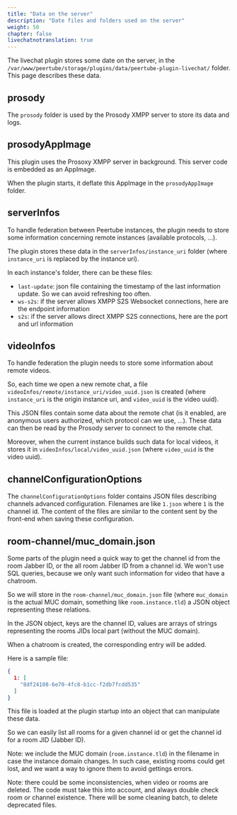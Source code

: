 ```yaml
---
title: "Data on the server"
description: "Date files and folders used on the server"
weight: 50
chapter: false
livechatnotranslation: true
---
```


The livechat plugin stores some date on the server,
in the `/var/www/peertube/storage/plugins/data/peertube-plugin-livechat/` folder.
This page describes these data.

## prosody

The `prosody` folder is used by the Prosody XMPP server to store its data and logs.

## prosodyAppImage

This plugin uses the Prosoxy XMPP server in background.
This server code is embedded as an AppImage.

When the plugin starts, it deflate this AppImage in the `prosodyAppImage` folder.

## serverInfos

To handle federation between Peertube instances, the plugin needs to store some
information concerning remote instances (available protocols, ...).

The plugin stores these data in the `serverInfos/instance_uri` folder
(where `instance_uri` is replaced by the instance uri).

In each instance's folder, there can be these files:

* `last-update`: json file containing the timestamp of the last information update. So we can avoid refreshing too often.
* `ws-s2s`: if the server allows XMPP S2S Websocket connections, here are the endpoint information
* `s2s`: if the server allows direct XMPP S2S connections, here are the port and url information

## videoInfos

To handle federation the plugin needs to store some information about remote videos.

So, each time we open a new remote chat, a file `videoInfos/remote/instance_uri/video_uuid.json` is created
(where `instance_uri` is the origin instance uri, and `video_uuid` is the video uuid).

This JSON files contain some data about the remote chat (is it enabled, are anonymous users authorized,
which protocol can we use, ...).
These data can then be read by the Prosody server to connect to the remote chat.

Moreover, when the current instance builds such data for local videos,
it stores it in `videoInfos/local/video_uuid.json` (where `video_uuid` is the video uuid).

## channelConfigurationOptions

The `channelConfigurationOptions` folder contains JSON files describing channels advanced configuration.
Filenames are like `1.json` where `1` is the channel id.
The content of the files are similar to the content sent by the front-end when saving these configuration.

## room-channel/muc_domain.json

Some parts of the plugin need a quick way to get the channel id from the room Jabber ID, or the all room Jabber ID from a channel id.
We won't use SQL queries, because we only want such information for video that have a chatroom.

So we will store in the `room-channel/muc_domain.json` file (where `muc_domain` is the actual MUC domain,
something like `room.instance.tld`) a JSON object representing these relations.

In the JSON object, keys are the channel ID, values are arrays of strings representing the rooms JIDs local part (without the MUC domain).

When a chatroom is created, the corresponding entry will be added.

Here is a sample file:

```json
{
  1: [
    "8df24108-6e70-4fc8-b1cc-f2db7fcdd535"
  ]
}
```

This file is loaded at the plugin startup into an object that can manipulate these data.

So we can easily list all rooms for a given channel id or get the channel id for a room JID (Jabber ID).

Note: we include the MUC domain (`room.instance.tld`) in the filename in case the instance domain changes.
In such case, existing rooms could get lost, and we want a way to ignore them to avoid gettings errors.

Note: there could be some inconsistencies, when video or rooms are deleted.
The code must take this into account, and always double check room or channel existence.
There will be some cleaning batch, to delete deprecated files.
